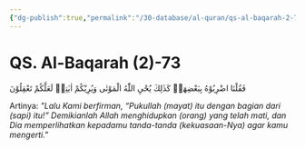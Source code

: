 ```yaml
---
{"dg-publish":true,"permalink":"/30-database/al-quran/qs-al-baqarah-2-73/"}
---
```



# QS. Al-Baqarah (2)-73
فَقُلْنَا اضْرِبُوْهُ بِبَعْضِهَاۗ  كَذٰلِكَ يُحْيِ اللّٰهُ الْمَوْتٰى وَيُرِيْكُمْ اٰيٰتِهٖ لَعَلَّكُمْ تَعْقِلُوْنَ

Artinya: *"Lalu Kami berfirman, “Pukullah (mayat) itu dengan bagian dari (sapi) itu!” Demikianlah Allah menghidupkan (orang) yang telah mati, dan Dia memperlihatkan kepadamu tanda-tanda (kekuasaan-Nya) agar kamu mengerti."*
